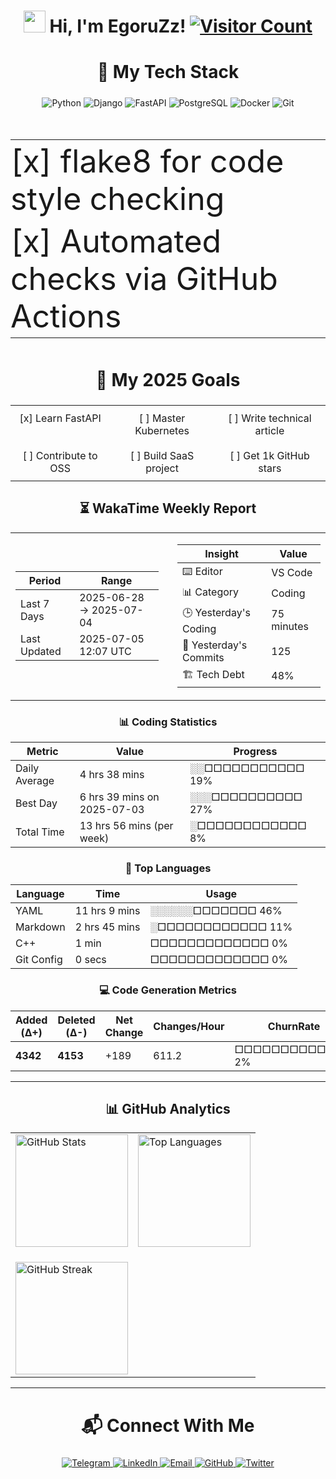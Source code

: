 <h1 align="center">
  <img src="https://media.giphy.com/media/hvRJCLFzcasrR4ia7z/giphy.gif" width="35px"/> 
  Hi, I'm EgoruZz!
  <a href="https://visitorbadge.io/status?path=https%3A%2F%2Fgithub.com%2FEgoruZz">
    <img src="https://api.visitorbadge.io/api/visitors?path=https%3A%2F%2Fgithub.com%2FEgoruZz&label=VISITORS&labelColor=%23555555&countColor=%23ffd700" alt="Visitor Count"/>
  </a>
</h1>

<div align="center">
<h2 style="font-size: 28px;">🚀 My Tech Stack</h2>
</div>

<p align="center">
  <img src="https://img.shields.io/badge/Python-3776AB?style=for-the-badge&logo=python&logoColor=white" alt="Python">
  <img src="https://img.shields.io/badge/Django-092E20?style=for-the-badge&logo=django&logoColor=white" alt="Django">
  <img src="https://img.shields.io/badge/FastAPI-009688?style=for-the-badge&logo=fastapi&logoColor=white" alt="FastAPI">
  <img src="https://img.shields.io/badge/PostgreSQL-4169E1?style=for-the-badge&logo=postgresql&logoColor=white" alt="PostgreSQL">
  <img src="https://img.shields.io/badge/Docker-2496ED?style=for-the-badge&logo=docker&logoColor=white" alt="Docker">
  <img src="https://img.shields.io/badge/Git-F05032?style=for-the-badge&logo=git&logoColor=white" alt="Git">
</p>

<div align="center">
<table style="font-size: 50px; border: none;">
  <tr><td style="padding: 4px 0;">[x] flake8 for code style checking</td></tr>
  <tr><td style="padding: 4px 0;">[x] Automated checks via GitHub Actions</td></tr>
</table>
</div>

<div align="center">
<h2 style="font-size: 28px;">🎯 My 2025 Goals</h2>

<table style="width:100%; border:none; text-align:center;">
  <tr>
    <td style="padding: 10px; vertical-align: top;">[x] Learn FastAPI</td>
    <td style="padding: 10px; vertical-align: top;">[ ] Master Kubernetes</td>
    <td style="padding: 10px; vertical-align: top;">[ ] Write technical article</td>
  </tr>
  <tr>
    <td style="padding: 10px; vertical-align: top;">[ ] Contribute to OSS</td>
    <td style="padding: 10px; vertical-align: top;">[ ] Build SaaS project</td>
    <td style="padding: 10px; vertical-align: top;">[ ] Get 1k GitHub stars</td>
  </tr>
</table>
</div>

<!--START_SECTION:waka-->
<div align='center'>

## ⏳ WakaTime Weekly Report

<table><tr>
<td width="50%" style="padding-right: 15px;">

| Period | Range |
|--------|-------|
| Last 7 Days | 2025-06-28 → 2025-07-04 |
| Last Updated | 2025-07-05 12:07 UTC |
</td>
<td width="50%" style="padding-left: 15px;">

| Insight | Value |
|---------|-------|
| ⌨️ Editor | VS Code |
| 📊 Category | Coding |
| 🕒 Yesterday's Coding | 75 minutes |
| 📌 Yesterday's Commits | 125 |
| 🏗️ Tech Debt | 48% |
</td>
</tr></table>

### 📊 Coding Statistics

| Metric | Value | Progress |
|--------|-------|----------|
| Daily Average | 4 hrs 38 mins | ░░□□□□□□□□□□□  19% |
| Best Day | 6 hrs 39 mins on 2025-07-03 | ░░░□□□□□□□□□□  27% |
| Total Time | 13 hrs 56 mins (per week) | ░□□□□□□□□□□□□   8% |

### 🚀 Top Languages

| Language | Time | Usage |
|----------|------|-------|
| YAML | 11 hrs 9 mins | ░░░░░░□□□□□□□  46% |
| Markdown | 2 hrs 45 mins | ░□□□□□□□□□□□□  11% |
| C++ | 1 min | □□□□□□□□□□□□□   0% |
| Git Config | 0 secs | □□□□□□□□□□□□□   0% |

### 💻 Code Generation Metrics

| Added (Δ+) | Deleted (Δ-) | Net Change | Changes/Hour | ChurnRate | Balance |
|------------|--------------|------------|--------------|-----------|---------|
| **4342** | **4153** | +189 | 611.2 | □□□□□□□□□□□□□   2% | 1.04 |

</div>
<!--END_SECTION:waka-->

---

<div align="center">
<h2>📊 GitHub Analytics</h2>

<table>
  <tr>
    <td><img src="https://github-readme-stats-sigma-five.vercel.app/api?username=EgoruZz&show_icons=true&count_private=true&disable_animations=true" height="180" alt="GitHub Stats"/></td>
    <td><img src="https://github-readme-stats-sigma-five.vercel.app/api/top-langs/?username=EgoruZz&layout=compact&exclude_repo=README-STATS,starter-templates&langs_count=8&count_private=true" height="180" alt="Top Languages"/></td>
  </tr>
  <tr>
    <td colspan="2" style="padding-top: 20px;">
      <img src="https://streak-stats.demolab.com?user=EgoruZz&hide_border=true" height="180" alt="GitHub Streak"/>
    </td>
  </tr>
</table>
</div>

---

<div align="center">
<h2 style="font-size: 28px;">📬 Connect With Me</h2>
</div>

<p align="center">
  <a href="https://t.me/your_username" target="_blank">
    <img src="https://img.shields.io/badge/Telegram-2CA5E0?style=for-the-badge&logo=telegram&logoColor=white" alt="Telegram">
  </a>
  <a href="https://linkedin.com/in/your_username" target="_blank">
    <img src="https://img.shields.io/badge/LinkedIn-0077B5?style=for-the-badge&logo=linkedin&logoColor=white" alt="LinkedIn">
  </a>
  <a href="mailto:your@email.com">
    <img src="https://img.shields.io/badge/Gmail-D14836?style=for-the-badge&logo=gmail&logoColor=white" alt="Email">
  </a>
  <a href="https://github.com/EgoruZz" target="_blank">
    <img src="https://img.shields.io/badge/GitHub-100000?style=for-the-badge&logo=github&logoColor=white" alt="GitHub">
  </a>
  <a href="https://twitter.com/your_username" target="_blank">
    <img src="https://img.shields.io/badge/Twitter-1DA1F2?style=for-the-badge&logo=twitter&logoColor=white" alt="Twitter">
  </a>
</p>

